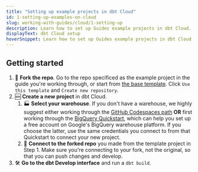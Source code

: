```yaml
---
title: "Setting up example projects in dbt Cloud"
id: 1-setting-up-examples-on-cloud
slug: working-with-guides/cloud/1-setting-up
description: Learn how to set up Guides example projects in dbt Cloud.
displayText: dbt Cloud setup
hoverSnippet: Learn how to set up Guides example projects in dbt Cloud.
---
```


## Getting started

1. 🔀 **Fork the repo**. Go to the repo specificed as the example project in the guide you're working through, or start from [the base template](https://github.com/dbt-labs/jaffle-shop-template). Click `Use this template` and `Create new repository`.
2. 🆕 **Create a new project** in dbt Cloud.
   1. 🏭 **Select your warehouse**. If you don't have a warehouse, we highly suggest either working through the [GitHub Codespaces path](/guides/working-with-guides/core/1-setting-up-examples-on-core-recommended) **OR** first working through the [BigQuery Quickstart](docs/get-started/getting-started/getting-set-up/setting-up-bigquery), which can help you set up a free account on Google's BigQuery warehouse platform. If you choose the latter, use the same credentials you connect to from that Quickstart to connect your new project.
   2. 🍴 **Connect to the forked repo** you made from the template project in Step 1. Make sure you're connecting to your fork, not the original, so that you can push changes and develop.
3. 🛠️ **Go to the dbt Develop interface** and run a `dbt build`.
